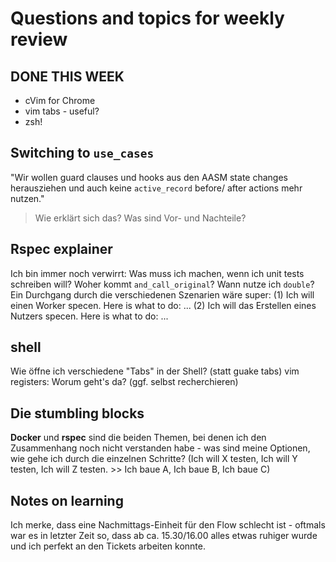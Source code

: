 # Questions and topics for weekly review

## DONE THIS WEEK
* cVim for Chrome
* vim tabs - useful?
* zsh!

## Switching to `use_cases`
"Wir wollen guard clauses und hooks aus den AASM state changes
herausziehen und auch keine `active_record` before/ after actions mehr
nutzen."

> Wie erklärt sich das? Was sind Vor- und Nachteile?

## Rspec explainer
Ich bin immer noch verwirrt: Was muss ich machen, wenn ich unit tests
schreiben will? Woher kommt `and_call_original`? Wann nutze ich
`double`? Ein Durchgang durch die verschiedenen Szenarien wäre super:
(1) Ich will einen Worker specen. Here is what to do: ...
(2) Ich will das Erstellen eines Nutzers specen. Here is what to do:
...

## shell
Wie öffne ich verschiedene "Tabs" in der Shell? (statt guake tabs)
vim registers: Worum geht's da? (ggf. selbst recherchieren)

## Die stumbling blocks
**Docker** und **rspec** sind die beiden Themen, bei denen ich den
Zusammenhang noch nicht verstanden habe - was sind meine Optionen, wie
gehe ich durch die einzelnen Schritte? (Ich will X testen, Ich will Y
testen, Ich will Z testen. >> Ich baue A, Ich baue B, Ich baue C)

## Notes on learning
Ich merke, dass eine Nachmittags-Einheit für den Flow schlecht ist -
oftmals war es in letzter Zeit so, dass ab ca. 15.30/16.00 alles etwas
ruhiger wurde und ich perfekt an den Tickets arbeiten konnte.
